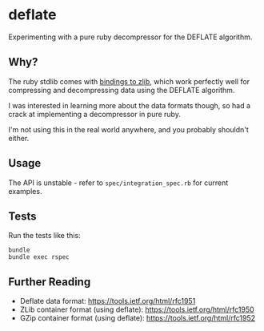 # deflate

Experimenting with a pure ruby decompressor for the DEFLATE algorithm.

## Why?

The ruby stdlib comes with [bindings to
zlib](https://ruby-doc.org/stdlib-2.7.0/libdoc/zlib/rdoc/Zlib.html), which work
perfectly well for compressing and decompressing data using the DEFLATE
algorithm.

I was interested in learning more about the data formats though, so had a crack
at implementing a decompressor in pure ruby.

I'm not using this in the real world anywhere, and you probably shouldn't either.

## Usage

The API is unstable - refer to `spec/integration_spec.rb` for current examples.

## Tests

Run the tests like this:

    bundle
    bundle exec rspec

## Further Reading

* Deflate data format: https://tools.ietf.org/html/rfc1951
* ZLib container format (using deflate): https://tools.ietf.org/html/rfc1950
* GZip container format (using deflate): https://tools.ietf.org/html/rfc1952
